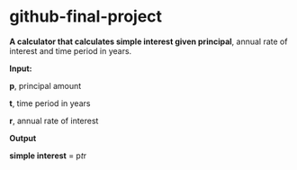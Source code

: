 # github-final-project
**A calculator that calculates simple interest given principal**, annual rate of interest and time period in years.

**Input:**

   **p**, principal amount
   
   **t**, time period in years
   
   **r**, annual rate of interest
   
**Output**

   **simple interest** = p*t*r
